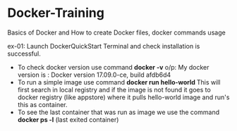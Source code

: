# Docker-Training
Basics of Docker and How to create Docker files, docker commands usage

ex-01: Launch DockerQuickStart Terminal and check installation is successful.
 * To check docker version use command <b>docker -v</b>
    o/p: My docker version is :  Docker version 17.09.0-ce, build afdb6d4
 * To run a simple image use command
    <b> docker run hello-world </b>
    This will first search in local registry and if the image is not found it goes to docker registry (like appstore)
    where it pulls hello-world image and run's this as container.
  * To see the last container that was run as image we use the command <b>docker ps -l</b> (last exited container)
